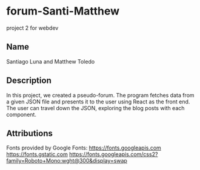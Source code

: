 # forum-Santi-Matthew

project 2 for webdev

## Name

Santiago Luna and Matthew Toledo

## Description

In this project, we created a pseudo-forum.
The program fetches data from a given JSON file and presents it to the user using React as the front end.
The user can travel down the JSON, exploring the blog posts with each component.

## Attributions

Fonts provided by Google Fonts:
https://fonts.googleapis.com
https://fonts.gstatic.com
https://fonts.googleapis.com/css2?family=Roboto+Mono:wght@300&display=swap
